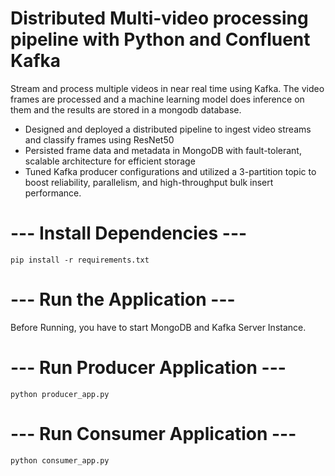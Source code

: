 # Distributed Multi-video processing pipeline with Python and Confluent Kafka

Stream and process multiple videos in near real time using Kafka. The video frames are processed and a machine learning model does inference on them and the results are stored in a mongodb database.

- Designed and deployed a distributed pipeline to ingest video streams and classify frames using ResNet50
- Persisted frame data and metadata in MongoDB with fault-tolerant, scalable architecture for efficient storage
- Tuned Kafka producer configurations and utilized a 3-partition topic to boost reliability, parallelism, and high-throughput bulk insert performance.


# --- Install Dependencies ---
```
pip install -r requirements.txt
```
# --- Run the Application ---
Before Running, you have to start MongoDB and Kafka Server Instance.

# --- Run Producer Application ---
```
python producer_app.py
```
# --- Run Consumer Application ---
```
python consumer_app.py
```
